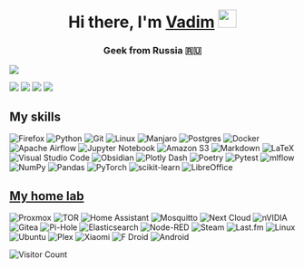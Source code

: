 <h1 align="center">Hi there, I'm <a href="https://vk.com/volokzhanin_vadim" target="_blank">Vadim</a>
<img src="https://github.com/blackcater/blackcater/raw/main/images/Hi.gif" height="32"/></h1>
<h3 align="center">Geek from Russia 🇷🇺</h3>


![](https://github-profile-summary-cards.vercel.app/api/cards/profile-details?username=VolokzhaninVadim&theme=solarized_dark)

![](https://github-profile-summary-cards.vercel.app/api/cards/most-commit-language?username=VolokzhaninVadim&theme=solarized_dark) ![](https://github-profile-summary-cards.vercel.app/api/cards/repos-per-language?username=VolokzhaninVadim&theme=solarized_dark)
![](https://github-profile-summary-cards.vercel.app/api/cards/stats?username=VolokzhaninVadim&theme=solarized_dark)
![](https://github-profile-summary-cards.vercel.app/api/cards/productive-time?username=VolokzhaninVadim&theme=solarized_dark)


## My skills

![Firefox](https://img.shields.io/badge/Firefox-FF7139?style=for-the-badge&logo=Firefox-Browser&logoColor=white) ![Python](https://img.shields.io/badge/python-3670A0?style=for-the-badge&logo=python&logoColor=ffdd54) ![Git](https://img.shields.io/badge/git-%23F05033.svg?style=for-the-badge&logo=git&logoColor=white) ![Linux](https://img.shields.io/badge/Linux-FCC624?style=for-the-badge&logo=linux&logoColor=black) ![Manjaro](https://img.shields.io/badge/Manjaro-35BF5C?style=for-the-badge&logo=Manjaro&logoColor=white) ![Postgres](https://img.shields.io/badge/postgres-%23316192.svg?style=for-the-badge&logo=postgresql&logoColor=white) ![Docker](https://img.shields.io/badge/docker-%230db7ed.svg?style=for-the-badge&logo=docker&logoColor=white) ![Apache Airflow](https://img.shields.io/badge/Apache%20Airflow-017CEE?style=for-the-badge&logo=Apache%20Airflow&logoColor=white) ![Jupyter Notebook](https://img.shields.io/badge/jupyter-%23FA0F00.svg?style=for-the-badge&logo=jupyter&logoColor=white) ![Amazon S3](https://img.shields.io/badge/Amazon%20S3-FF9900?style=for-the-badge&logo=amazons3&logoColor=white) ![Markdown](https://img.shields.io/badge/markdown-%23000000.svg?style=for-the-badge&logo=markdown&logoColor=white) ![LaTeX](https://img.shields.io/badge/latex-%23008080.svg?style=for-the-badge&logo=latex&logoColor=white) ![Visual Studio Code](https://img.shields.io/badge/Visual%20Studio%20Code-0078d7.svg?style=for-the-badge&logo=visual-studio-code&logoColor=white) ![Obsidian](https://img.shields.io/badge/Obsidian-%23483699.svg?style=for-the-badge&logo=obsidian&logoColor=white) ![Plotly Dash](https://img.shields.io/badge/plotly-3F4F75.svg?style=for-the-badge&logo=plotly&logoColor=white) ![Poetry](https://img.shields.io/badge/Poetry-%233B82F6.svg?style=for-the-badge&logo=poetry&logoColor=0B3D8D) ![Pytest](https://img.shields.io/badge/pytest-%23ffffff.svg?style=for-the-badge&logo=pytest&logoColor=2f9fe3) ![mlflow](https://img.shields.io/badge/mlflow-%23d9ead3.svg?style=for-the-badge&logo=numpy&logoColor=blue) ![NumPy](https://img.shields.io/badge/numpy-%23013243.svg?style=for-the-badge&logo=numpy&logoColor=white) ![Pandas](https://img.shields.io/badge/pandas-%23150458.svg?style=for-the-badge&logo=pandas&logoColor=white) ![PyTorch](https://img.shields.io/badge/PyTorch-%23EE4C2C.svg?style=for-the-badge&logo=PyTorch&logoColor=white) ![scikit-learn](https://img.shields.io/badge/scikit--learn-%23F7931E.svg?style=for-the-badge&logo=scikit-learn&logoColor=white) ![LibreOffice](https://img.shields.io/badge/LibreOffice-%2318A303?style=for-the-badge&logo=LibreOffice&logoColor=white)


## [My home lab](https://github.com/VolokzhaninVadim/server)

![Proxmox](https://img.shields.io/badge/proxmox-proxmox?style=for-the-badge&logo=proxmox&logoColor=%23E57000&labelColor=%232b2a33&color=%232b2a33)  ![TOR](https://img.shields.io/badge/tor-%237E4798.svg?style=for-the-badge&logo=tor-project&logoColor=white)  ![Home Assistant](https://img.shields.io/badge/home%20assistant-%2341BDF5.svg?style=for-the-badge&logo=home-assistant&logoColor=white) ![Mosquitto](https://img.shields.io/badge/mosquitto-%233C5280.svg?style=for-the-badge&logo=eclipsemosquitto&logoColor=white) ![Next Cloud](https://img.shields.io/badge/Next%20Cloud-0B94DE?style=for-the-badge&logo=nextcloud&logoColor=white) ![nVIDIA](https://img.shields.io/badge/cuda-000000.svg?style=for-the-badge&logo=nVIDIA&logoColor=green) ![Gitea](https://img.shields.io/badge/Gitea-34495E?style=for-the-badge&logo=gitea&logoColor=5D9425)  ![Pi-Hole](https://img.shields.io/badge/pihole-%2396060C.svg?style=for-the-badge&logo=pi-hole&logoColor=white) ![Elasticsearch](https://img.shields.io/badge/elasticsearch-%230377CC.svg?style=for-the-badge&logo=elasticsearch&logoColor=white) ![Node-RED](https://img.shields.io/badge/Node--RED-%238F0000.svg?style=for-the-badge&logo=node-red&logoColor=white) ![Steam](https://img.shields.io/badge/steam-%23000000.svg?style=for-the-badge&logo=steam&logoColor=white) ![Last.fm](https://img.shields.io/badge/last.fm-D51007?style=for-the-badge&logo=last.fm&logoColor=white) ![Linux](https://img.shields.io/badge/Linux-FCC624?style=for-the-badge&logo=linux&logoColor=black) ![Ubuntu](https://img.shields.io/badge/Ubuntu-E95420?style=for-the-badge&logo=ubuntu&logoColor=white) ![Plex](https://img.shields.io/badge/plex-%23E5A00D.svg?style=for-the-badge&logo=plex&logoColor=white) ![Xiaomi](https://img.shields.io/badge/Xiaomi-%23FF6900.svg?style=for-the-badge&logo=xiaomi&logoColor=white) ![F Droid](https://img.shields.io/badge/F_Droid-1976D2?style=for-the-badge&logo=f-droid&logoColor=white) ![Android](https://img.shields.io/badge/Android-3DDC84?style=for-the-badge&logo=android&logoColor=white)

![Visitor Count](https://komarev.com/ghpvc/?username=VolokzhaninVadim&label=PROFILE+VIEWS)






